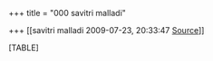 +++
title = "000 savitri malladi"

+++
[[savitri malladi	2009-07-23, 20:33:47 [Source](https://groups.google.com/g/bvparishat/c/0IBBfuVP2As)]]



[TABLE]


